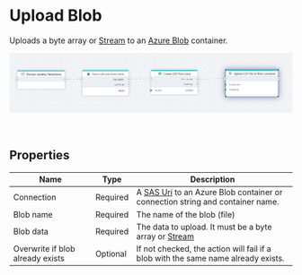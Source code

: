 # Upload Blob

Uploads a byte array or [Stream](https://learn.microsoft.com/en-us/dotnet/api/system.io.stream) to an [Azure Blob](https://learn.microsoft.com/en-us/azure/storage/blobs/) container.

![img](../../../../images/flow/upload-to-asb-blob.png)

<br/>

## Properties

| Name             | Type      |Description                                             |
|------------------|-----------|--------------------------------------------------------|
| Connection       | Required  | A [SAS Uri](https://learn.microsoft.com/en-us/azure/storage/common/storage-sas-overview) to an Azure Blob container or connection string and container name.       |
| Blob name        | Required  | The name of the blob (file)  |
| Blob data        | Required  | The data to upload. It must be a byte array or [Stream](https://learn.microsoft.com/en-us/dotnet/api/system.io.stream) |
| Overwrite if blob already exists | Optional | If not checked, the action will fail if a blob with the same name already exists. |

